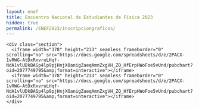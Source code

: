```yaml
---
layout: enef
title: Encuentro Nacional de Estudiantes de Física 2023
hidden: true
permalink: /ENEF2023/inscripciongraficos/
---
```


<div class="no-pad-top" id="index-page">
  <div class="container">
  
    <div class="section">
      <iframe width="378" height="233" seamless frameborder="0" scrolling="no" src="https://docs.google.com/spreadsheets/d/e/2PACX-1vRWG-AtDxRxvruLHqf-NdA1vlUDkBASp4lp9pjHnjXOanigZaeqAmnZxgVH_ZQ_HfErpHWoFoe5vUnd/pubchart?oid=2077749795&amp;format=interactive"></iframe>
      <iframe width="378" height="233" seamless frameborder="0" scrolling="no" src="https://docs.google.com/spreadsheets/d/e/2PACX-1vRWG-AtDxRxvruLHqf-NdA1vlUDkBASp4lp9pjHnjXOanigZaeqAmnZxgVH_ZQ_HfErpHWoFoe5vUnd/pubchart?oid=2077749795&amp;format=interactive"></iframe>
    </div>
    
  </div>
</div>
